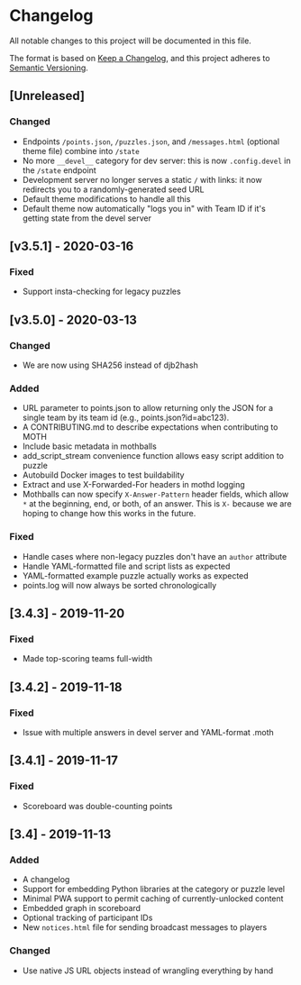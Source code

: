 # Changelog
All notable changes to this project will be documented in this file.

The format is based on [Keep a Changelog](https://keepachangelog.com/en/1.0.0/),
and this project adheres to [Semantic Versioning](https://semver.org/spec/v2.0.0.html).

## [Unreleased]
### Changed
 - Endpoints `/points.json`, `/puzzles.json`, and `/messages.html` (optional theme file) combine into `/state`
 - No more `__devel__` category for dev server: this is now `.config.devel` in the `/state` endpoint
 - Development server no longer serves a static `/` with links: it now redirects you to a randomly-generated seed URL
 - Default theme modifications to handle all this
 - Default theme now automatically "logs you in" with Team ID if it's getting state from the devel server

## [v3.5.1] - 2020-03-16
### Fixed
- Support insta-checking for legacy puzzles

## [v3.5.0] - 2020-03-13
### Changed
- We are now using SHA256 instead of djb2hash
### Added
- URL parameter to points.json to allow returning only the JSON for a single
  team by its team id (e.g., points.json?id=abc123).
- A CONTRIBUTING.md to describe expectations when contributing to MOTH
- Include basic metadata in mothballs
- add_script_stream convenience function allows easy script addition to puzzle
- Autobuild Docker images to test buildability
- Extract and use X-Forwarded-For headers in mothd logging
- Mothballs can now specify `X-Answer-Pattern` header fields, which allow `*`
  at the beginning, end, or both, of an answer. This is `X-` because we
  are hoping to change how this works in the future.
### Fixed
- Handle cases where non-legacy puzzles don't have an `author` attribute
- Handle YAML-formatted file and script lists as expected
- YAML-formatted example puzzle actually works as expected
- points.log will now always be sorted chronologically

## [3.4.3] - 2019-11-20
### Fixed
- Made top-scoring teams full-width

## [3.4.2] - 2019-11-18
### Fixed
- Issue with multiple answers in devel server and YAML-format .moth

## [3.4.1] - 2019-11-17
### Fixed
- Scoreboard was double-counting points

## [3.4] - 2019-11-13
### Added
- A changelog
- Support for embedding Python libraries at the category or puzzle level
- Minimal PWA support to permit caching of currently-unlocked content
- Embedded graph in scoreboard
- Optional tracking of participant IDs
- New `notices.html` file for sending broadcast messages to players
### Changed
- Use native JS URL objects instead of wrangling everything by hand
